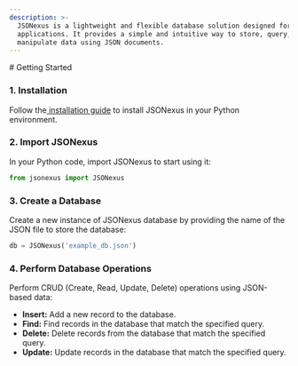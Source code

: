 ```yaml
---
description: >-
  JSONexus is a lightweight and flexible database solution designed for modern
  applications. It provides a simple and intuitive way to store, query, and
  manipulate data using JSON documents.
---
```

<meta name="google-site-verification" content="agYAqB4HYimM20jGXgNC3sQkWTLPZO-35npBx_peH5o" />
# Getting Started

### 1. Installation

Follow the[ installation guide](./#id-1.-installation) to install JSONexus in your Python environment.

### 2. Import JSONexus

In your Python code, import JSONexus to start using it:

```python
from jsonexus import JSONexus
```

### 3. Create a Database

Create a new instance of JSONexus database by providing the name of the JSON file to store the database:

```python
db = JSONexus('example_db.json')
```

### 4. Perform Database Operations

Perform CRUD (Create, Read, Update, Delete) operations using JSON-based data:

* **Insert:** Add a new record to the database.
* **Find:** Find records in the database that match the specified query.
* **Delete:** Delete records from the database that match the specified query.
* **Update:** Update records in the database that match the specified query.

